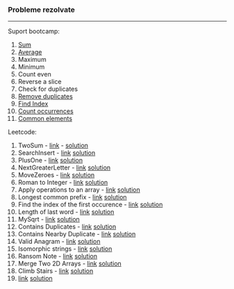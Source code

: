  ### Probleme rezolvate
 ---

 Suport bootcamp:

 1. [Sum](solved/sum.go)
 2. [Average](solved/average.go)
 3. Maximum
 4. Minimum
 5. Count even
 6. Reverse a slice
 7. Check for duplicates
 8. [Remove duplicates](solved/removeDuplicates.go) 
 9. [Find Index](solved/findIndex.go)
 10. [Count occurrences](solved/countOccurrences.go)
 11. [Common elements](solved/commonElements.go)

Leetcode:

1. TwoSum - [link](https://leetcode.com/problems/two-sum/) - [solution](leetcode/twosum.go)
2. SearchInsert - [link](https://leetcode.com/problems/search-insert-position/) [solution](leetcode/searchInsert.go)
3. PlusOne - [link](https://leetcode.com/problems/plus-one/) [solution](leetcode/plusOne.go)
4. NextGreaterLetter - [link](https://leetcode.com/problems/find-smallest-letter-greater-than-target/) [solution](leetcode/nextGreaterLetter.go)
5. MoveZeroes - [link](https://leetcode.com/problems/move-zeroes) [solution](leetcode/moveZero.go)
6. Roman to Integer - [link]() [solution](leetcode/romanToInteger.go)
7. Apply operations to an array - [link](https://leetcode.com/problems/apply-operations-to-an-array) [solution](leetcode/applyOperations.go)
8. Longest common prefix - [link](https://leetcode.com/problems/longest-common-prefix/) [solution](leetcode/longestCommonPrefix.go)
9. Find the index of the first occurence - [link](https://leetcode.com/problems/find-the-index-of-the-first-occurrence-in-a-string/) [solution](leetcode/strStr.go)
10. Length of last word - [link](https://leetcode.com/problems/length-of-last-word/) [solution](leetcode/lengthOfLastWord.go)
11. MySqrt - [link](https://leetcode.com/problems/sqrtx/) [solution](leetcode/mySqrt.go)
12. Contains Duplicates - [link](https://leetcode.com/problems/contains-duplicate/) [solution](leetcode/containsDuplicates.go)
13. Contains Nearby Duplicate - [link](https://leetcode.com/problems/contains-duplicate-ii/) [solution](leetcode/containsNearbyDuplicate.go)
14. Valid Anagram - [link](https://leetcode.com/problems/valid-anagram/description/) [solution](leetcode/validAnagram.go)
15. Isomorphic strings - [link](https://leetcode.com/problems/isomorphic-strings/) [solution](leetcode/isIsomorphic.go)
16. Ransom Note - [link](https://leetcode.com/problems/ransom-note/) [solution](leetcode/ransomNote.go)
17. Merge Two 2D Arrays - [link](https://leetcode.com/problems/merge-two-2d-arrays-by-summing-values/) [solution](leetcode/mergeArrays.go)
18. Climb Stairs - [link](https://leetcode.com/problems/climbing-stairs/) [solution](leetcode/climbStairs.go)
19. [link]() [solution]()
